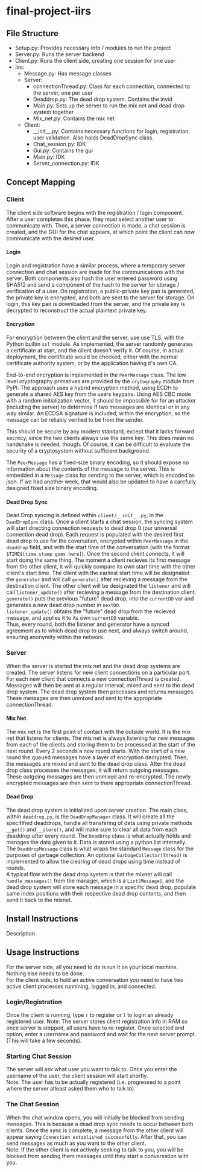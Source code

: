 # final-project-iirs
## File Structure
- Setup.py: Provides necessary info / modules to run the project
- Server.py: Runs the server backend
- Client.py: Runs the client side, creating one session for one user
- Iirs:
  - Message.py: Has message classes
  - Server:  
    - connectionThread.py: Class for each connection, connected to the server, one per user
    - Deaddrop.py: The dead drop system. Contains the invid
    - Main.py: Sets up the server to run the mix net and dead drop system together
    - Mix_net.py: Contains the mix net
  - Client:  
    - \_\_init\_\_.py: Contains necessary functions for login, registration, user validation. Also holds DeadDropSync class.
    - Chat_session.py: IDK
    - Gui.py: Contains the gui
    - Main.py: IDK
    - Server_connection.py: IDK

## Concept Mapping
### Client
The client side software begins with the registration / login component. After a user completes this phase, they must select another user to communicate with. Then, a server connection is made, a chat session is created, and the GUI for the chat appears, at which point the client can now communicate with the desired user.
#### Login
Login and registration have a similar process, where a temporary server connection and chat session are made for the communications with the server. Both components also hash the user entered password using SHA512 and send a component of the hash to the server for storage / verification of a user. On registration, a public-private key pair is generated, the private key is encrypted, and both are sent to the server for storage. On login, this key pair is downloaded from the server, and the private key is decrypted to reconstruct the actual plaintext private key.
#### Encryption
For encryption between the client and the server, use use TLS, with the Python builtin `ssl` module. As implemented, the server randomly generates a certificate at start, and the client doesn't verify it. Of course, in actual deployment, the certificate would be checked, either with the normal certificate authority system, or by the application having it's own CA.

End-to-end encryption is implemented in the `PeerMessage` class. The low level cryptography primatives are provided by the `crytography` module from PyPI. The approach uses a hybrid encryption method, using ECDH to generate a shared AES key from the users keypairs. Using AES CBC mode with a random initialization vector, it should be impossible for for an attacker (including the server) to determine if two messages are identical or in any way similar. An ECDSA signature is included, within the encryption, so the message can be reliably verified to be from the sender.

This should be secure by any modern standard, except that it lacks forward secrecy, since the two clients always use the same key. This does mean no handshake is needed, though. Of course, it can be difficult to evaluate the security of a cryptosystem without sufficient background.

The `PeerMessage` has a fixed-size binary encoding, so it should expose no information about the contents of the message to the server. This is embedded in a `Message` class for sending to the server, which is encoded as json. If we had another week, that would also be updated to have a carefully designed fixed size binary encoding.

#### Dead Drop Sync  
Dead Drop syncing is defined within `client/__init__.py`, in the `DeadDropSync` class. Once a client starts a chat session, the syncing system will start directing connection requests to dead drop 0 (our universal connection dead drop). Each request is populated with the desired first dead drop to use for the coversation, encrypted within `PeerMessage` in the `deaddrop` field, and with the start time of the conversation (with the format `$TIME$[time stamp goes here]`). Once the second client connects, it will start doing the same thing. The moment a client recieves its first message from the other client, it will quickly compare its own start time with the other client's start time. The client with the earliest start time will be designated the `generator` and will call `generate()` after recieving a message from the destination client. The other client will be designated the `listener` and will call `listener_update()` after recieving a message from the destination client.  
`generate()` puts the previous "future" dead drop, into the `currentDD` var and generates a new dead drop number in `nextDD`.  
`listener_update()` obtains the "future" dead drop from the recieved message, and applies it to its own `currentDD` variable.  
Thus, every round, both the listener and generator have a synced agreement as to which dead drop to use next, and always switch around, ensuring anonymity within the network.  

### Server
When the server is started the mix net and the dead drop systems are created. The server listens for new client connections on a particular port. For each new client that connects a new connectionThread is created. Messages will then be sent at a regular interval, mixed and sent to the dead drop system. The dead drop system then processes and returns messages. These messages are then unmixed and sent to the appropriate connectionThread.
#### Mix Net
The mix net is the first point of contact with the outside world. It is the mix net that listens for clients. The mix net is always listening for new messages from each of the clients and storing them to be processed at the start of the next round. Every 2 seconds a new round starts. With the start of a new round the queued messages have a layer of encryption decrypted. Then, the messages are mixed and sent to the dead drop class. After the dead drop class processes the messages, it will return outgoing messages. These outgoing messages are then unmixed and re-encrypted. The newly encrypted messages are then sent to there appropriate connectionThread.  

#### Dead Drop
The dead drop system is initialized upon server creation. The main class, within `deaddrop.py`, is the `DeadDropManager` class. It will create all the specifified deaddrops, handle all transfering of data using private methods `__get()` and `__store()`, and will make sure to clear all data from each deaddrop after every round. The `DeadDrop` class is what actually holds and manages the data given to it. Data is stored using a python list internally. The `DeaddropMessage` class is what wraps the standard `Message` class for the purposes of garbage collection. An optional `GarbageCollector(Thread)` is implemented to allow the clearing of dead drops using time instead of rounds.  
A typical flow with the dead drop system is that the mixnet will call `handle_messages()` from the manager, which is a `List[Message]`, and the dead drop system will store each message in a specific dead drop, populate same index positions with their respective dead drop contents, and then send it back to the mixnet.
## Install Instructions  
Description

## Usage Instructions 
For the server side, all you need to do is run it on your local machine. Nothing else needs to be done.  
For the client side, to hold an active conversation you need to have two active client processes runnining, logged in, and connected.

### Login/Registration  
Once the client is running, type `r` to register or `l` to login an already registered user. 
Note: The server stores client registration info in RAM so once server is stopped, all users have to re-register. 
Once selected and option, enter a username and password and wait for the next server prompt. (This will take a few seconds).

### Starting Chat Session  
The server will ask what user you want to talk to. Once you enter the username of the user, the client session will start shortly.  
Note: The user has to be actually registered (i.e. progressed to a point where the server atleast asked them who to talk to)

### The Chat Session  
When the chat window opens, you will initially be blocked from sending messages. This is because a dead drop sync needs to occur between both clients. Once the sync is complete, a message from the other client will appear saying `Connection established successfully`. After that, you can send messages as much as you want to the other client.  
Note: If the other client is not actively seeking to talk to you, you will be blocked from sending them messages until they start a conversation with you.

